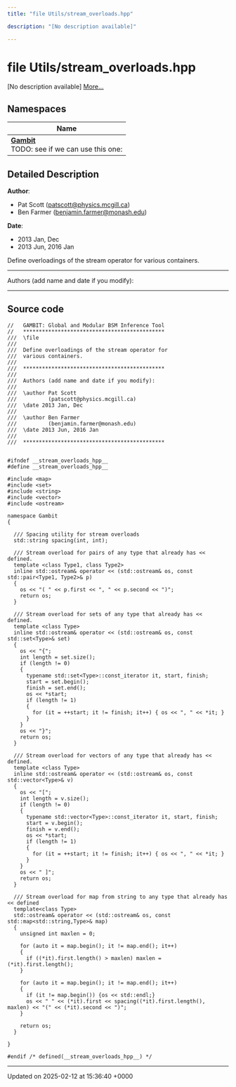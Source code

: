 ```yaml
---
title: "file Utils/stream_overloads.hpp"

description: "[No description available]"

---
```


# file Utils/stream_overloads.hpp

[No description available] [More...](#detailed-description)

## Namespaces

| Name           |
| -------------- |
| **[Gambit](/documentation/code/namespaces/namespacegambit/)** <br>TODO: see if we can use this one:  |

## Detailed Description


**Author**: 

  * Pat Scott ([patscott@physics.mcgill.ca](mailto:patscott@physics.mcgill.ca)) 
  * Ben Farmer ([benjamin.farmer@monash.edu](mailto:benjamin.farmer@monash.edu)) 


**Date**: 

  * 2013 Jan, Dec
  * 2013 Jun, 2016 Jan


Define overloadings of the stream operator for various containers.



------------------

Authors (add name and date if you modify):



------------------




## Source code

```
//   GAMBIT: Global and Modular BSM Inference Tool
//   *********************************************
///  \file
///
///  Define overloadings of the stream operator for
///  various containers.
///
///  *********************************************
///
///  Authors (add name and date if you modify):
///
///  \author Pat Scott
///          (patscott@physics.mcgill.ca)
///  \date 2013 Jan, Dec
///
///  \author Ben Farmer
///          (benjamin.farmer@monash.edu)
///  \date 2013 Jun, 2016 Jan
///
///  *********************************************


#ifndef __stream_overloads_hpp__
#define __stream_overloads_hpp__

#include <map>
#include <set>
#include <string>
#include <vector>
#include <ostream>

namespace Gambit
{

  /// Spacing utility for stream overloads
  std::string spacing(int, int);

  /// Stream overload for pairs of any type that already has << defined.
  template <class Type1, class Type2>
  inline std::ostream& operator << (std::ostream& os, const std::pair<Type1, Type2>& p)
  {
    os << "( " << p.first << ", " << p.second << ")";
    return os;
  }

  /// Stream overload for sets of any type that already has << defined.
  template <class Type>
  inline std::ostream& operator << (std::ostream& os, const std::set<Type>& set)
  {
    os << "{";
    int length = set.size();
    if (length != 0)
    {
      typename std::set<Type>::const_iterator it, start, finish;
      start = set.begin();
      finish = set.end();
      os << *start;
      if (length != 1)
      {
        for (it = ++start; it != finish; it++) { os << ", " << *it; }
      }
    }
    os << "}";
    return os;
  }

  /// Stream overload for vectors of any type that already has << defined.
  template <class Type>
  inline std::ostream& operator << (std::ostream& os, const std::vector<Type>& v)
  {
    os << "[";
    int length = v.size();
    if (length != 0)
    {
      typename std::vector<Type>::const_iterator it, start, finish;
      start = v.begin();
      finish = v.end();
      os << *start;
      if (length != 1)
      {
        for (it = ++start; it != finish; it++) { os << ", " << *it; }
      }
    }
    os << " ]";
    return os;
  }

  /// Stream overload for map from string to any type that already has << defined
  template<class Type>
  std::ostream& operator << (std::ostream& os, const std::map<std::string,Type>& map)
  {
    unsigned int maxlen = 0;

    for (auto it = map.begin(); it != map.end(); it++)
    {
      if ((*it).first.length() > maxlen) maxlen = (*it).first.length();
    }

    for (auto it = map.begin(); it != map.end(); it++)
    {
      if (it != map.begin()) {os << std::endl;}
      os << " " << (*it).first << spacing((*it).first.length(), maxlen) << "(" << (*it).second << ")";
    }

    return os;
  }

}

#endif /* defined(__stream_overloads_hpp__) */
```


-------------------------------

Updated on 2025-02-12 at 15:36:40 +0000
